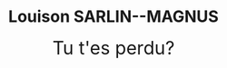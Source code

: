 <center><h1>Louison SARLIN--MAGNUS</h1></center>
<font size="6"><center>Tu t'es perdu?</center></font>
